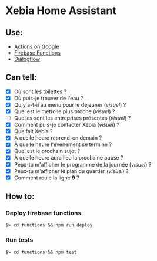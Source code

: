 # Xebia Home Assistant

## Use:

- [Actions on Google](https://console.actions.google.com)
- [Firebase Functions](https://console.firebase.google.com)
- [Dialogflow](https://console.dialogflow.com/api-client/)

## Can tell:

- [x] Où sont les toilettes ?
- [x] Où puis-je trouver de l'eau ?
- [x] Qu'y a-t-il au menu pour le déjeuner (*visuel*) ?
- [x] Quel est le métro le plus proche (*visuel*) ?
- [ ] Quelles sont les entreprises présentes (*visuel*) ?
- [x] Comment puis-je contacter Xebia (*visuel*) ?
- [x] Que fait Xebia ?
- [x] À quelle heure reprend-on demain ?
- [x] À quelle heure l'événement se termine ?
- [x] Quel est le prochain sujet ?
- [x] À quelle heure aura lieu la prochaine pause ?
- [x] Peux-tu m'afficher le programme de la journée (*visuel*) ?
- [x] Peux-tu m'afficher le plan du quartier (*visuel*) ?
- [x] Comment roule la ligne **9** ?

## How to:

### Deploy firebase functions

```
$> cd functions && npm run deploy
```

### Run tests

```
$> cd functions && npm test
```
